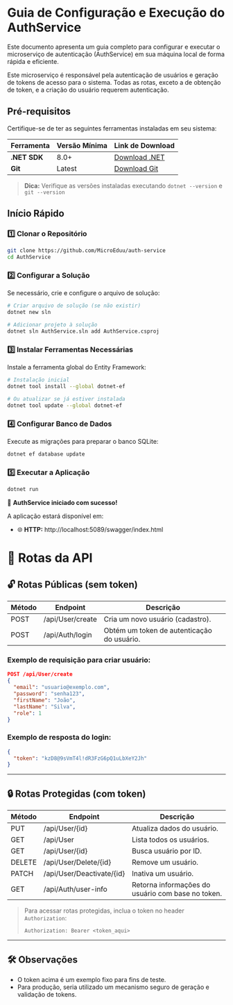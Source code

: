 # Guia de Configuração e Execução do AuthService

Este documento apresenta um guia completo para configurar e executar o microserviço de autenticação (AuthService) em sua máquina local de forma rápida e eficiente.

Este microserviço é responsável pela autenticação de usuários e geração de tokens de acesso para o sistema. Todas as rotas, exceto a de obtenção de token, e a criação do usuário requerem autenticação.

## Pré-requisitos

Certifique-se de ter as seguintes ferramentas instaladas em seu sistema:

| Ferramenta   | Versão Mínima | Link de Download                                 |
|--------------|---------------|--------------------------------------------------|
| **.NET SDK** | 8.0+          | [Download .NET](https://dotnet.microsoft.com/download) |
| **Git**      | Latest        | [Download Git](https://git-scm.com/downloads)    |

> **Dica:** Verifique as versões instaladas executando `dotnet --version` e `git --version`

## Início Rápido

### 1️⃣ Clonar o Repositório

```bash
git clone https://github.com/MicroEduu/auth-service
cd AuthService
```

### 2️⃣ Configurar a Solução

Se necessário, crie e configure o arquivo de solução:

```bash
# Criar arquivo de solução (se não existir)
dotnet new sln

# Adicionar projeto à solução
dotnet sln AuthService.sln add AuthService.csproj
```

### 3️⃣ Instalar Ferramentas Necessárias

Instale a ferramenta global do Entity Framework:

```bash
# Instalação inicial
dotnet tool install --global dotnet-ef

# Ou atualizar se já estiver instalada
dotnet tool update --global dotnet-ef
```

### 4️⃣ Configurar Banco de Dados

Execute as migrações para preparar o banco SQLite:

```bash
dotnet ef database update
```

### 5️⃣ Executar a Aplicação

```bash
dotnet run
```

🎉 **AuthService iniciado com sucesso!**

A aplicação estará disponível em:
- 🌐 **HTTP:** http://localhost:5089/swagger/index.html

# 📌 Rotas da API

## 🔓 Rotas Públicas (sem token)

| Método | Endpoint           | Descrição                                 |
|--------|--------------------|-------------------------------------------|
| POST   | /api/User/create   | Cria um novo usuário (cadastro).          |
| POST   | /api/Auth/login    | Obtém um token de autenticação do usuário.|

### Exemplo de requisição para criar usuário:

```json
POST /api/User/create
{
  "email": "usuario@exemplo.com",
  "password": "senha123",
  "firstName": "João",
  "lastName": "Silva",
  "role": 1
}
```

### Exemplo de resposta do login:

```json
{
  "token": "kzD8@9sVmT4l!dR3FzG6pQ1uLbXeY2Jh"
}
```

---

## 🔒 Rotas Protegidas (com token)

| Método | Endpoint                  | Descrição                                         |
|--------|---------------------------|---------------------------------------------------|
| PUT    | /api/User/{id}            | Atualiza dados do usuário.                        |
| GET    | /api/User                 | Lista todos os usuários.                          |
| GET    | /api/User/{id}            | Busca usuário por ID.                             |
| DELETE | /api/User/Delete/{id}     | Remove um usuário.                                |
| PATCH  | /api/User/Deactivate/{id} | Inativa um usuário.                               |
| GET    | /api/Auth/user-info       | Retorna informações do usuário com base no token. |

> Para acessar rotas protegidas, inclua o token no header `Authorization`:
>
> `Authorization: Bearer <token_aqui>`

---

## 🛠️ Observações

- O token acima é um exemplo fixo para fins de teste.
- Para produção, seria utilizado um mecanismo seguro de geração e validação de tokens.


